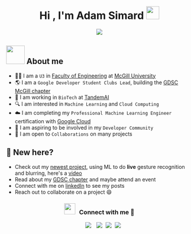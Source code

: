 <h1 align="center">Hi , I'm Adam Simard <img src="https://media.giphy.com/media/hvRJCLFzcasrR4ia7z/giphy.gif" width="35"></h1>
<p align="center">
  <a href="https://github.com/DenverCoder1/readme-typing-svg"><img src="https://readme-typing-svg.herokuapp.com?font=Time+New+Roman&color=%23C8BE25&size=25&center=true&vCenter=true&width=600&height=100&lines=GDSC+Lead+@+McGill+University;Software+Engineering+@+McGill+University;Software+Engineering+Intern+@+TandemAI;Aspiring+Machine+Learning+Engineer"></a>
</p>

## <picture><img src = "https://github.com/7oSkaaa/7oSkaaa/blob/main/Images/about_me.gif?raw=true" width = 50px></picture> About me
- :man_student: I am a `U3` in [Faculty of Engineering](https://www.mcgill.ca/engineering/) at [McGill University](https://www.mcgill.ca/)
- :earth_americas: I am a `Google Developer Student Clubs Lead`, building the [GDSC McGill chapter](https://gdsc.community.dev/mcgill-university/)
- :briefcase: I am working in `BioTech` at [TandemAI](https://tandemai.com/)
- :mag: I am interested in `Machine Learning` and `Cloud Computing`
- :cloud: I am completing my `Professional Machine Learning Engineer` certification with [Google Cloud](https://cloud.google.com/learn/certification/machine-learning-engineer)
- :raised_hands: I am aspiring to be involved in my `Developer Community`
- :speech_balloon: I am open to `Collaborations` on many projects


## :wave: New here?
- Check out my [newest project](https://github.com/Simard302/cc9-gesture-censorship), using ML to do __live__ gesture recognition and blurring, here's a [video](https://www.youtube.com/watch?v=8joYMFchrZo)
- Read about my [GDSC chapter](https://gdsc.community.dev/mcgill-university/) and maybe attend an event
- Connect with me on [linkedIn](https://www.linkedin.com/in/adamsimard/) to see my posts
- Reach out to collaborate on a project 😄

<h3 align="center" > <img src="https://media.giphy.com/media/iY8CRBdQXODJSCERIr/giphy.gif" width="30" height="30" style="margin-right: 10px;">Connect with me 🤝 </h3>

<p align="center">

<div align="center"  class="icons-social" style="margin-left: 10px;">
    <a style="margin-left: 10px;"  target="_blank" href="https://www.linkedin.com/in/adamsimard/">
        <img src="https://skillicons.dev/icons?i=linkedin"></a>
    <a style="margin-left: 10px;" target="_blank" href="https://github.com/Simard302">
		    <img src="https://skillicons.dev/icons?i=github"></a>
		<a style="margin-left: 5px;" target="_blank" href="https://g.dev/adamsimard">
		    <img src="https://skillicons.dev/icons?i=googlecloud" ></a>
    <a style="margin-left: 5px;" target="_blank" href="https://discordapp.com/users/199344293339594753">
		    <img src="https://skillicons.dev/icons?i=discord" ></a>
</div>

</p>
<!-- <div align="center">

[![Adam's GitHub stats](https://github-readme-stats.vercel.app/api?username=simard302&hide=stars&PAT_1)](https://github.com/anuraghazra/github-readme-stats)
</div> -->
